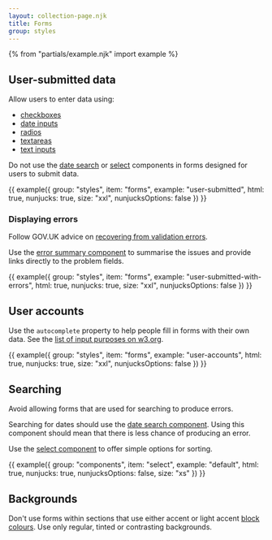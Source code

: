 ```yaml
---
layout: collection-page.njk
title: Forms
group: styles
---
```


{% from "partials/example.njk" import example %}

## User-submitted data

Allow users to enter data using:

- [checkboxes](../../components/checkboxes/)
- [date inputs](../../components/date-input)
- [radios](../../components/radios)
- [textareas](../../components/textarea)
- [text inputs](../../components/text-input)

Do not use the [date search](../../components/date-search/) or [select](../../components/select/) components in forms designed for users to submit data.

{{ example({ group: "styles", item: "forms", example: "user-submitted", html: true, nunjucks: true, size: "xxl", nunjucksOptions: false }) }}

### Displaying errors

Follow GOV.UK advice on [recovering from validation errors](https://design-system.service.gov.uk/patterns/validation/).

Use the [error summary component](../../components/error-summary/) to summarise the issues and provide links directly to the problem fields.

{{ example({ group: "styles", item: "forms", example: "user-submitted-with-errors", html: true, nunjucks: true, size: "xxl", nunjucksOptions: false }) }}

## User accounts

Use the `autocomplete` property to help people fill in forms with their own data. See the [list of input purposes on w3.org](https://www.w3.org/TR/WCAG21/#input-purposes).

{{ example({ group: "styles", item: "forms", example: "user-accounts", html: true, nunjucks: true, size: "xxl", nunjucksOptions: false }) }}

## Searching

Avoid allowing forms that are used for searching to produce errors.

Searching for dates should use the [date search component](../../components/date-search/). Using this component should mean that there is less chance of producing an error.

Use the [select component](../../components/select/) to offer simple options for sorting.

{{ example({ group: "components", item: "select", example: "default", html: true, nunjucks: true, nunjucksOptions: false, size: "xs" }) }}

## Backgrounds

Don't use forms within sections that use either accent or light accent [block colours](../colours/#block-colours). Use only regular, tinted or contrasting backgrounds.
